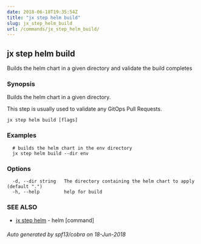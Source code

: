 ```yaml
---
date: 2018-06-18T19:35:54Z
title: "jx step helm build"
slug: jx_step_helm_build
url: /commands/jx_step_helm_build/
---
```

## jx step helm build

Builds the helm chart in a given directory and validate the build completes

### Synopsis

Builds the helm chart in a given directory. 

This step is usually used to validate any GitOps Pull Requests.

```
jx step helm build [flags]
```

### Examples

```
  # builds the helm chart in the env directory
  jx step helm build --dir env
```

### Options

```
  -d, --dir string   The directory containing the helm chart to apply (default ".")
  -h, --help         help for build
```

### SEE ALSO

* [jx step helm](/commands/jx_step_helm/)	 - helm [command]

###### Auto generated by spf13/cobra on 18-Jun-2018
